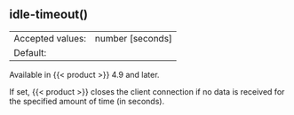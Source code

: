 ---
---
<!-- This file is under the copyright of Axoflow, and licensed under Apache License 2.0, except for using the Axoflow and AxoSyslog trademarks. -->

## idle-timeout()

|                  |                    |
| ---------------- | ------------------ |
| Accepted values: | number [seconds] |
| Default:         |                  |

Available in {{< product >}} 4.9 and later.

If set, {{< product >}} closes the client connection if no data is received for the specified amount of time (in seconds).
